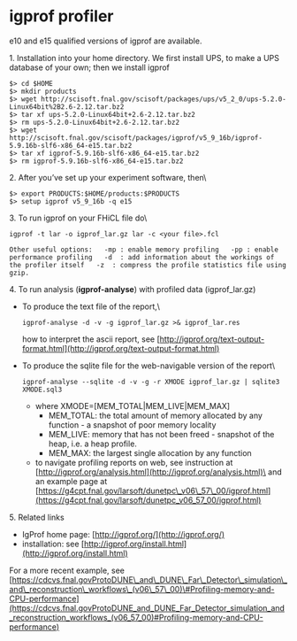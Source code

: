 igprof profiler
====================================

e10 and e15 qualified versions of igprof are available.

​1. Installation into your home directory. We first install UPS, to make a UPS database of your own; then we install igprof

    $> cd $HOME
    $> mkdir products
    $> wget http://scisoft.fnal.gov/scisoft/packages/ups/v5_2_0/ups-5.2.0-Linux64bit%2B2.6-2.12.tar.bz2
    $> tar xf ups-5.2.0-Linux64bit+2.6-2.12.tar.bz2
    $> rm ups-5.2.0-Linux64bit+2.6-2.12.tar.bz2
    $> wget http://scisoft.fnal.gov/scisoft/packages/igprof/v5_9_16b/igprof-5.9.16b-slf6-x86_64-e15.tar.bz2
    $> tar xf igprof-5.9.16b-slf6-x86_64-e15.tar.bz2
    $> rm igprof-5.9.16b-slf6-x86_64-e15.tar.bz2

​2. After you’ve set up your experiment software, then\

    $> export PRODUCTS:$HOME/products:$PRODUCTS
    $> setup igprof v5_9_16b -q e15

​3. To run igprof on your FHiCL file do\

    igprof -t lar -o igprof_lar.gz lar -c <your file>.fcl

    Other useful options:   -mp : enable memory profiling   -pp : enable performance profiling   -d  : add information about the workings of the profiler itself   -z  : compress the profile statistics file using gzip.

​4. To run analysis (****igprof-analyse****) with profiled data (igprof\_lar.gz)

-   To produce the text file of the report,\

        igprof-analyse -d -v -g igprof_lar.gz >& igprof_lar.res

    how to interpret the ascii report, see [http://igprof.org/text-output-format.html](http://igprof.org/text-output-format.html)

-   To produce the sqlite file for the web-navigable version of the report\

        igprof-analyse --sqlite -d -v -g -r XMODE igprof_lar.gz | sqlite3 XMODE.sql3 

    -   where XMODE=[MEM\_TOTAL|MEM\_LIVE|MEM\_MAX]
        -   MEM\_TOTAL: the total amount of memory allocated by any function - a snapshot of poor memory locality
        -   MEM\_LIVE: memory that has not been freed - snapshot of the heap, i.e. a heap profile.
        -   MEM\_MAX: the largest single allocation by any function
    -   to navigate profiling reports on web, see instruction at [http://igprof.org/analysis.html](http://igprof.org/analysis.html)\
        and an example page at [https://g4cpt.fnal.gov/larsoft/dunetpc\_v06\_57\_00/igprof.html](https://g4cpt.fnal.gov/larsoft/dunetpc_v06_57_00/igprof.html)

​5. Related links

-   IgProf home page: [http://igprof.org/](http://igprof.org/)
-   installation: see [http://igprof.org/install.html](http://igprof.org/install.html)

For a more recent example, see [https://cdcvs.fnal.govProtoDUNE\_and\_DUNE\_Far\_Detector\_simulation\_and\_reconstruction\_workflows\_(v06\_57\_00)\#Profiling-memory-and-CPU-performance](https://cdcvs.fnal.govProtoDUNE_and_DUNE_Far_Detector_simulation_and_reconstruction_workflows_(v06_57_00)#Profiling-memory-and-CPU-performance)
